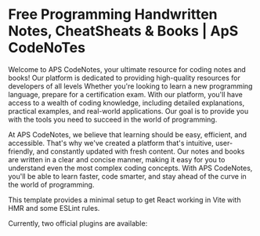 # Free Programming Handwritten Notes, CheatSheats & Books | ApS CodeNoTes

 <p>Welcome to <span className="text-purple-500">APS CodeNotes</span>, your ultimate resource for coding notes and books! Our platform is dedicated to providing <span className="text-purple-500">high-quality resources</span> for  developers of all levels Whether you're looking to learn a new programming language, prepare for a certification exam. With our platform, you'll have access to a wealth of coding knowledge, including <span className="text-purple-500">detailed explanations</span>, <span className="text-purple-500">practical examples</span>, and <span className="text-purple-500">real-world applications</span>. Our goal is to provide you with the tools you need to succeed in the world of programming. </p>
            <p>At <span className="text-purple-500">APS CodeNotes</span>, we believe that learning should be <span className="text-purple-500">easy</span>, <span className="text-purple-500">efficient</span>, and <span className="text-purple-500">accessible</span>. That's why we've created a platform that's <span className="text-purple-500">intuitive</span>, <span className="text-purple-500">user-friendly</span>, and constantly updated with <span className="text-purple-500">fresh content</span>. Our notes and books are written in a clear and concise manner, making it easy for you to understand even the most complex coding concepts. With <span className="text-purple-500">APS CodeNotes</span>, you'll be able to <span className="text-purple-500">learn faster</span>, <span className="text-purple-500">code smarter</span>, and <span className="text-purple-500">stay ahead of the curve</span> in the world of programming. </p>
          

This template provides a minimal setup to get React working in Vite with HMR and some ESLint rules.

Currently, two official plugins are available:

